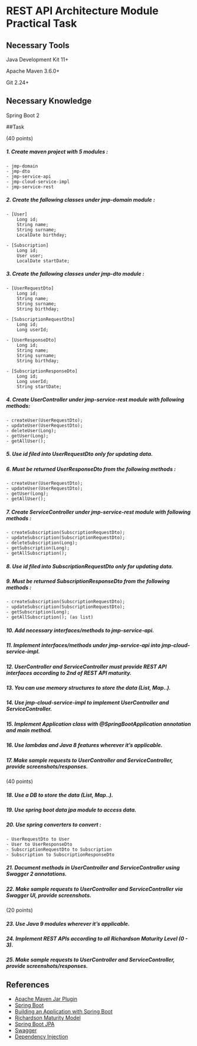 # REST API Architecture Module Practical Task

## Necessary Tools

Java Development Kit 11+

Apache Maven 3.6.0+

Git 2.24+

## Necessary Knowledge

Spring Boot 2

##Task

(40 points)

##### 1.	Create maven project with 5 modules :
    - jmp-domain
    - jmp-dto
    - jmp-service-api
    - jmp-cloud-service-impl
    - jmp-service-rest

##### 2.	Create the fallowing classes under jmp-domain module :
    - [User]
        Long id;
        String name;
        String surname;
        LocalDate birthday;

    - [Subscription]
        Long id;
        User user;
        LocalDate startDate;

##### 3.	Create the fallowing classes under jmp-dto module :
    - [UserRequestDto]
        Long id;
        String name;
        String surname;
        String birthday;

    - [SubscriptionRequestDto]
        Long id;
        Long userId;

    - [UserResponseDto]
        Long id;
        String name;
        String surname;
        String birthday;

    - [SubscriptionResponseDto]
        Long id;
        Long userId;
        String startDate;

##### 4.	Create UserController under jmp-service-rest module with following methods:
    - createUser(UserRequestDto);
    - updateUser(UserRequestDto);
    - deleteUser(Long);
    - getUser(Long);
    - getAllUser();

##### 5.	Use id filed into UserRequestDto only for updating data.
##### 6.	Must be returned UserResponseDto from the following methods :
    - createUser(UserRequestDto);
    - updateUser(UserRequestDto);
    - getUser(Long);
    - getAllUser();

##### 7.	Create ServiceController under jmp-service-rest module with following methods :
    - createSubscription(SubscriptionRequestDto);
    - updateSubscription(SubscriptionRequestDto);
    - deleteSubscription(Long);
    - getSubscription(Long);
    - getAllSubscription();

##### 8.	Use id filed into SubscriptionRequestDto only for updating data.
##### 9.	Must be returned SubscriptionResponseDto from the following methods :
    - createSubscription(SubscriptionRequestDto);
    - updateSubscription(SubscriptionRequestDto);
    - getSubscription(Long);
    - getAllSubscription(); (as list)

##### 10.	Add necessary interfaces/methods to jmp-service-api.
##### 11.	Implement interfaces/methods under jmp-service-api into jmp-cloud-service-impl.
##### 12.	UserController and ServiceController must provide REST API interfaces according to 2nd of REST API maturity.
##### 13.	You can use memory structures to store the data (List, Map..).
##### 14.	Use jmp-cloud-service-impl to implement UserController and ServiceController.
##### 15.   Implement Application class with @SpringBootApplication annotation and main method.
##### 16.	Use lambdas and Java 8 features wherever it’s applicable.
##### 17.   Make sample requests to UserController and ServiceController, provide screenshots/responses.

(40 points)
##### 18.	Use a DB to store the data (List, Map..).
##### 19.	Use spring boot data jpa module to access data.
##### 20.	Use spring converters to convert :
    - UserRequestDto to User
    - User to UserResponseDto
    - SubscriptionRequestDto to Subscription
    - Subscription to SubscriptionResponseDto

##### 21.	Document methods in UserController and ServiceController using Swagger 2 annotations.
##### 22.   Make sample requests to UserController and ServiceController via Swagger UI, provide screenshots.

(20 points)
##### 23.	Use Java 9 modules wherever it’s applicable.
##### 24.   Implement REST APIs according to all Richardson Maturity Level (0 - 3).
##### 25.   Make sample requests to UserController and ServiceController, provide screenshots/responses.

## References

- [Apache Maven Jar Plugin](https://maven.apache.org/plugins/maven-jar-plugin/)
- [Spring Boot](https://spring.io/projects/spring-boot)
- [Building an Application with Spring Boot](https://spring.io/guides/gs/spring-boot/)
- [Richardson Maturity Model](https://martinfowler.com/articles/richardsonMaturityModel.html)
- [Spring Boot JPA](https://spring.io/projects/spring-data-jpa)
- [Swagger](https://swagger.io/docs/)
- [Dependency Injection](https://springframework.guru/dependency-injection-example-using-spring/)
